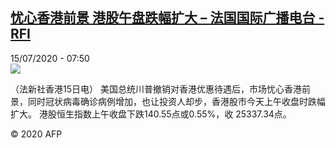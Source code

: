 <!--1594799672000-->
[忧心香港前景 港股午盘跌幅扩大 – 法国国际广播电台 - RFI](http://www.rfi.fr//cn/contenu/20200715-%E5%BF%A7%E5%BF%83%E9%A6%99%E6%B8%AF%E5%89%8D%E6%99%AF-%E6%B8%AF%E8%82%A1%E5%8D%88%E7%9B%98%E8%B7%8C%E5%B9%85%E6%89%A9%E5%A4%A7)
------

<div>15/07/2020 - 07:50</div><img src="https://s.rfi.fr/media/display/e17d50b8-c662-11ea-b736-005056bff430/w:310/p:16x9/eco0005b.200715135002.jpg"><div class="t-content__body u-clearfix"><div class="m-interstitial"></div><p>（法新社香港15日电）    美国总统川普撤销对香港优惠待遇后，市场忧心香港前景，同时冠状病毒确诊病例增加，也让投资人却步，香港股市今天上午收盘时跌幅扩大。                                                                港股恒生指数上午收盘下跌140.55点或0.55%，收   25337.34点。</p><p class="t-copyright">© 2020 AFP</p>        </div>
